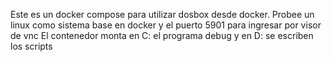 Este es un docker compose para utilizar dosbox desde docker.
Probee un linux como sistema base en docker y el puerto 5901 para ingresar por visor de vnc
El contenedor monta en C: el programa debug y en D: se escriben los scripts